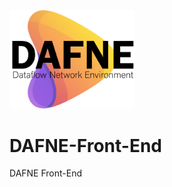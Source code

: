 <img src="https://github.com/AliaSpaceSystems/DAFNE-Front-End/blob/main/Logo_DAFNE_black.png" width="200">

# DAFNE-Front-End
DAFNE Front-End



